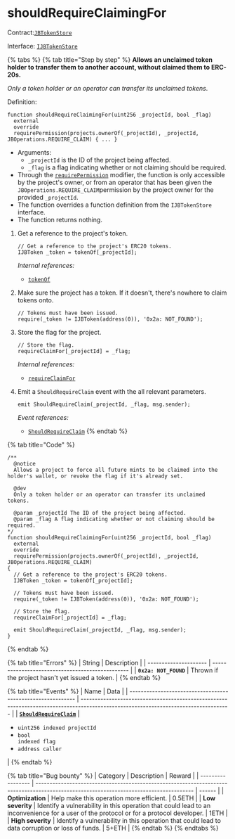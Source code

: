 # shouldRequireClaimingFor

Contract:[`JBTokenStore`](../)​‌

Interface: [`IJBTokenStore`](../../../interfaces/ijbtokenstore.md)

{% tabs %}
{% tab title="Step by step" %}
**Allows an unclaimed token holder to transfer them to another account, without claimed them to ERC-20s.**

_Only a token holder or an operator can transfer its unclaimed tokens_.

Definition:

```solidity
function shouldRequireClaimingFor(uint256 _projectId, bool _flag)
  external
  override
  requirePermission(projects.ownerOf(_projectId), _projectId, JBOperations.REQUIRE_CLAIM) { ... }
```

* Arguments:
  * `_projectId` is the ID of the project being affected.
  * `_flag` is a flag indicating whether or not claiming should be required.
* Through the [`requirePermission`](../../or-abstract/jboperatable/modifiers/requirepermission.md) modifier, the function is only accessible by the project's owner, or from an operator that has been given the `JBOperations.REQUIRE_CLAIM`permission by the project owner for the provided `_projectId`.
* The function overrides a function definition from the `IJBTokenStore` interface.
* The function returns nothing.



1. Get a reference to the project's token.

   ```solidity
   // Get a reference to the project's ERC20 tokens.
   IJBToken _token = tokenOf[_projectId];
   ```

   _Internal references:_

   * [`tokenOf`](../properties/tokenof.md)
2. Make sure the project has a token. If it doesn't, there's nowhere to claim tokens onto.

   ```solidity
   // Tokens must have been issued.
   require(_token != IJBToken(address(0)), '0x2a: NOT_FOUND');
   ```
3. Store the flag for the project.

   ```solidity
   // Store the flag.
   requireClaimFor[_projectId] = _flag;
   ```

   _Internal references:_

   * [`requireClaimFor`](../properties/requireclaimfor.md)
4. Emit a `ShouldRequireClaim` event with the all relevant parameters.

   ```solidity
   emit ShouldRequireClaim(_projectId, _flag, msg.sender);
   ```

   _Event references:_

   * [`ShouldRequireClaim`](../events/shouldrequireclaim.md)
{% endtab %}

{% tab title="Code" %}
```solidity
/** 
  @notice 
  Allows a project to force all future mints to be claimed into the holder's wallet, or revoke the flag if it's already set.

  @dev
  Only a token holder or an operator can transfer its unclaimed tokens.

  @param _projectId The ID of the project being affected.
  @param _flag A flag indicating whether or not claiming should be required.
*/
function shouldRequireClaimingFor(uint256 _projectId, bool _flag)
  external
  override
  requirePermission(projects.ownerOf(_projectId), _projectId, JBOperations.REQUIRE_CLAIM)
{
  // Get a reference to the project's ERC20 tokens.
  IJBToken _token = tokenOf[_projectId];

  // Tokens must have been issued.
  require(_token != IJBToken(address(0)), '0x2a: NOT_FOUND');

  // Store the flag.
  requireClaimFor[_projectId] = _flag;

  emit ShouldRequireClaim(_projectId, _flag, msg.sender);
}
```
{% endtab %}

{% tab title="Errors" %}
| String                | Description                                      |
| --------------------- | ------------------------------------------------ |
| **`0x2a: NOT_FOUND`** | Thrown if the project hasn't yet issued a token. |
{% endtab %}

{% tab title="Events" %}
| Name                                                        | Data                                                                                                                                |
| ----------------------------------------------------------- | ----------------------------------------------------------------------------------------------------------------------------------- |
| [**`ShouldRequireClaim`**](../events/shouldrequireclaim.md) | <ul><li><code>uint256 indexed projectId</code></li><li><code>bool indexed flag</code></li><li><code>address caller</code></li></ul> |
{% endtab %}

{% tab title="Bug bounty" %}
| Category          | Description                                                                                                                            | Reward |
| ----------------- | -------------------------------------------------------------------------------------------------------------------------------------- | ------ |
| **Optimization**  | Help make this operation more efficient.                                                                                               | 0.5ETH |
| **Low severity**  | Identify a vulnerability in this operation that could lead to an inconvenience for a user of the protocol or for a protocol developer. | 1ETH   |
| **High severity** | Identify a vulnerability in this operation that could lead to data corruption or loss of funds.                                        | 5+ETH  |
{% endtab %}
{% endtabs %}
